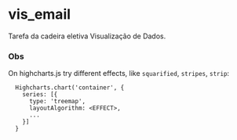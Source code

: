# vis_email
Tarefa da cadeira eletiva Visualização de Dados.

### Obs
On highcharts.js try different effects, like ```squarified```, ```stripes```, ```strip```:
```
  Highcharts.chart('container', {
    series: [{
      type: 'treemap',
      layoutAlgorithm: <EFFECT>,
      ...
    }]
  }
  ```

